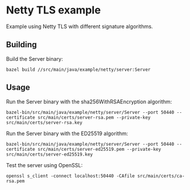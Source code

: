 # Netty TLS example

Example using Netty TLS with different signature algorithms.

## Building

Build the Server binary:
```shell script
bazel build //src/main/java/example/netty/server:Server
```

## Usage

Run the Server binary with the sha256WithRSAEncryption algorithm:
```shell script
bazel-bin/src/main/java/example/netty/server/Server --port 50440 --certificate src/main/certs/server-rsa.pem --private-key src/main/certs/server-rsa.key
```

Run the Server binary with the ED25519 algorithm:
```shell script
bazel-bin/src/main/java/example/netty/server/Server --port 50440 --certificate src/main/certs/server-ed25519.pem --private-key src/main/certs/server-ed25519.key
```

Test the server using OpenSSL:
```shell script
openssl s_client -connect localhost:50440 -CAfile src/main/certs/ca-rsa.pem
```